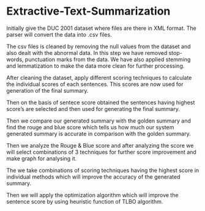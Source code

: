 # Extractive-Text-Summarization

Initially give the DUC 2001 dataset where files are there in XML format. The parser will convert the data into .csv files.

The csv files is cleaned by removing the null values from the dataset and also dealt with the abnormal data. In this step we have removed stop-words, punctuation marks from the data. We have also applied stemming and lemmatization to make the data more clean for further processing.

After cleaning the dataset, apply different scoring techniques to calculate the individual scores of each sentences. This scores are now used for generation of the final summary.

Then on the basis of sentece score obtained the sentences having highest score’s are selected and then used for generating the final summary.

Then we compare our generated summary with the golden summary and find the rouge and blue score which tells us how much our system generated summary is accurate in comparison with the golden summary.

Then we analyze the Rouge & Blue score and after analyzing the score we will select combinations of 3 techniques for further score improvement and make graph for analysing it.

The we take combinations of scoring techniques having the highest score in individual methods which will improve the accuracy of the generated summary.

Then we will apply the optimization algorithm which will improve the sentence score by using heuristic function of TLBO algorithm.

